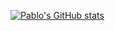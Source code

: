 [![Pablo's GitHub stats](https://github-readme-stats.vercel.app/api?username=pablominue)](https://github.com/pablominue/pablominue)
